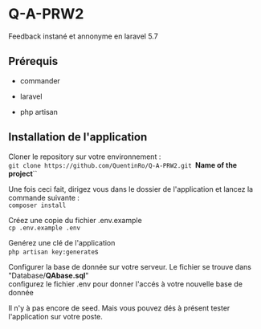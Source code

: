 # Q-A-PRW2
Feedback instané et annonyme en laravel 5.7

## Prérequis
+ commander
- laravel
* php artisan
## Installation de l'application

Cloner le repository sur votre environnement : <br>
`git clone https://github.com/QuentinRo/Q-A-PRW2.git `**Name of the project**``

Une fois ceci fait, dirigez vous dans le dossier de l'application et lancez la commande suivante : <br>
`composer install`

Créez une copie du fichier .env.example <br>
`cp .env.example .env`

Genérez une clé de l'application <br>
`php artisan key:generate`s

Configurer la base de donnée sur votre serveur. Le fichier se trouve dans "Database/**QAbase.sql**" <br>
configurez le fichier .env pour donner l'accés à votre nouvelle base de donnée

Il n'y à pas encore de seed. Mais vous pouvez dés à présent tester l'application sur votre poste.
